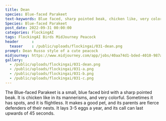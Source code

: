 ```yaml
---
title: Dean
species: Blue-faced Parakeet
text-keywords: Blue faced, sharp pointed beak, chicken like, very colorful, sometimes has spots, flightless, makes good pets, parents are fierce defenders of their nests, 3-5 eggs a year, Very long call that can last upwards of 45 seconds. lives in nests in low shrubs
Species: Blue-faced Parakeet
post_date: 2022-09-31 00:00:00
categories: FlockingAI
tags: FlockingAI Birds MidJourney Peacock
header      :
  teaser    : /public/uploads/flockingai/031-dean.png
prompt: Dean Russo style of a cute peacock
midjourney: https://www.midjourney.com/app/jobs/40aa74d1-bded-4010-987a-ff80bcd6e886
gallery: 
  - /public/uploads/flockingai/031-dean.png
  - /public/uploads/flockingai/031-a.png
  - /public/uploads/flockingai/031-b.png
  - /public/uploads/flockingai/031-c.png
---
```


The Blue-faced Parakeet is a small, blue faced bird with a sharp pointed beak. It is chicken like in its mannerisms, and very colorful. Sometimes it has spots, and it is flightless. It makes a good pet, and its parents are fierce defenders of their nests. It lays 3-5 eggs a year, and its call can last upwards of 45 seconds.
